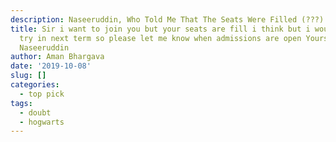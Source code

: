 ```yaml
---
description: Naseeruddin, Who Told Me That The Seats Were Filled (???)
title: Sir i want to join you but your seats are fill i think but i would like to
  try in next term so please let me know when admissions are open Yours sincerely
  Naseeruddin
author: Aman Bhargava
date: '2019-10-08'
slug: []
categories:
  - top pick
tags:
  - doubt
  - hogwarts
---
```


